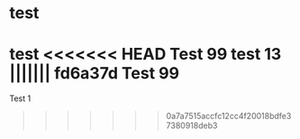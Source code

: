 # test
test
<<<<<<< HEAD
Test 99
test 13
||||||| fd6a37d
Test 99
=======
Test 1
>>>>>>> 0a7a7515accfc12cc4f20018bdfe37380918deb3
